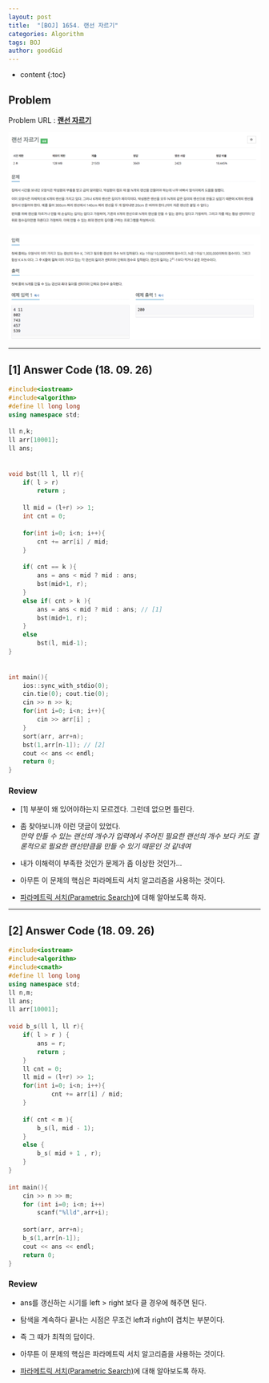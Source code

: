 ```yaml
---
layout: post
title:  "[BOJ] 1654. 랜선 자르기"
categories: Algorithm
tags: BOJ
author: goodGid
---
```

* content
{:toc}

## Problem

Problem URL : **[랜선 자르기](https://www.acmicpc.net/problem/1654)**












![](/assets/img/algorithm/1654_1.png)

![](/assets/img/algorithm/1654_2.png)

---


## [1] Answer Code (18. 09. 26)

``` cpp
#include<iostream>
#include<algorithm>
#define ll long long
using namespace std;

ll n,k;
ll arr[10001];
ll ans;


void bst(ll l, ll r){
    if( l > r)
        return ;
    
    ll mid = (l+r) >> 1;
    int cnt = 0;
    
    for(int i=0; i<n; i++){
        cnt += arr[i] / mid;
    }
    
    if( cnt == k ){
        ans = ans < mid ? mid : ans;
        bst(mid+1, r);
    }
    else if( cnt > k ){
        ans = ans < mid ? mid : ans; // [1]
        bst(mid+1, r);
    }
    else
        bst(l, mid-1);
}


int main(){
    ios::sync_with_stdio(0);
    cin.tie(0); cout.tie(0);
    cin >> n >> k;
    for(int i=0; i<n; i++){
        cin >> arr[i] ;
    }
    sort(arr, arr+n);
    bst(1,arr[n-1]); // [2]
    cout << ans << endl;
    return 0;
}
```

### Review

* [1] 부분이 왜 있어야하는지 모르겠다. 그런데 없으면 틀린다.

* 좀 찾아보니까 이런 댓글이 있었다. <br> *만약 만들 수 있는 랜선의 개수가 입력에서 주어진 필요한 랜선의 개수 보다 커도 결론적으로 필요한 랜선만큼을 만들 수 있기 때문인 것 같네여* 

* 내가 이해력이 부족한 것인가 문제가 좀 이상한 것인가...

* 아무튼 이 문제의 핵심은 파라메트릭 서치 알고리즘을 사용하는 것이다.

* [파라메트릭 서치(Parametric Search)]({{site.url}}/Parametric-Search)에 대해 알아보도록 하자.

---

## [2] Answer Code (18. 09. 26)

``` cpp
#include<iostream>
#include<algorithm>
#include<cmath>
#define ll long long
using namespace std;
ll n,m;
ll ans;
ll arr[10001];

void b_s(ll l, ll r){
    if( l > r ) {
        ans = r;
        return ;
    }
    ll cnt = 0;
    ll mid = (l+r) >> 1;
    for(int i=0; i<n; i++){
            cnt += arr[i] / mid;
    }
    
    if( cnt < m ){
        b_s(l, mid - 1);
    }
    else {
        b_s( mid + 1 , r);
    }
}

int main(){
    cin >> n >> m;
    for (int i=0; i<n; i++)
        scanf("%lld",arr+i);

    sort(arr, arr+n);
    b_s(1,arr[n-1]);
    cout << ans << endl;
    return 0;
}
```

### Review

* ans를 갱신하는 시기를 left > right 보다 클 경우에 해주면 된다.

* 탐색을 계속하다 끝나는 시점은 무조건 left과 right이 겹치는 부분이다. 

* 즉 그 때가 최적의 답이다.

* 아무튼 이 문제의 핵심은 파라메트릭 서치 알고리즘을 사용하는 것이다.

* [파라메트릭 서치(Parametric Search)]({{site.url}}/Parametric-Search)에 대해 알아보도록 하자.